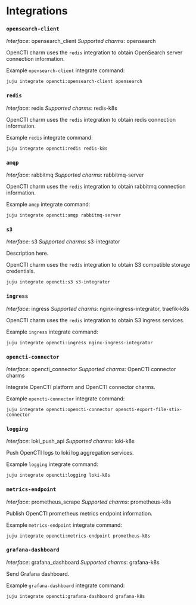 # Integrations

### `opensearch-client`

_Interface_: opensearch_client
_Supported charms_: opensearch

OpenCTI charm uses the `redis` integration to obtain OpenSearch server
connection information.

Example `opensearch-client` integrate command: 

```
juju integrate opencti:opensearch-client opensearch
```


### `redis`

_Interface_: redis
_Supported charms_: redis-k8s

OpenCTI charm uses the `redis` integration to obtain redis connection 
information.

Example `redis` integrate command: 

```
juju integrate opencti:redis redis-k8s
```


### `amqp`

_Interface_: rabbitmq
_Supported charms_: rabbitmq-server

OpenCTI charm uses the `redis` integration to obtain rabbitmq connection 
information.

Example `amqp` integrate command: 

```
juju integrate opencti:amqp rabbitmq-server
```


### `s3`

_Interface_: s3
_Supported charms_: s3-integrator

Description here.

OpenCTI charm uses the `redis` integration to obtain S3 compatible storage
credentials.

```
juju integrate opencti:s3 s3-integrator
```


### `ingress`

_Interface_: ingress
_Supported charms_: nginx-ingress-integrator, traefik-k8s

OpenCTI charm uses the `redis` integration to obtain S3 ingress services.

Example `ingress` integrate command: 

```
juju integrate opencti:ingress nginx-ingress-integrator
```


### `opencti-connector`

_Interface_: opencti_connector
_Supported charms_: OpenCTI connector charms

Integrate OpenCTI platform and OpenCTI connector charms.

Example `opencti-connector` integrate command: 

```
juju integrate opencti:opencti-connector opencti-export-file-stix-connector
```


### `logging`

_Interface_: loki_push_api
_Supported charms_: loki-k8s

Push OpenCTI logs to loki log aggregation services.

Example `logging` integrate command: 

```
juju integrate opencti:logging loki-k8s
```


### `metrics-endpoint`

_Interface_: prometheus_scrape
_Supported charms_: prometheus-k8s

Publish OpenCTI prometheus metrics endpoint information.

Example `metrics-endpoint` integrate command: 

```
juju integrate opencti:metrics-endpoint prometheus-k8s
```


### `grafana-dashboard`

_Interface_: grafana_dashboard
_Supported charms_: grafana-k8s

Send Grafana dashboard.

Example `grafana-dashboard` integrate command: 

```
juju integrate opencti:grafana-dashboard grafana-k8s
```